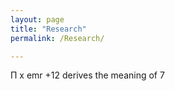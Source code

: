 ```yaml
---
layout: page
title: "Research"
permalink: /Research/

---
```



<!--- [Next Page - Home Page](/index.md) | [Next Page - Knowledge to Share](/Knowledge.md) | [Next Page - My Paintings](/Paintings.md) | [Next Page - Scriptures](/Verses.md) | [Next Page - Music/Videos](/CO.md)  --->
 
Π x emr +12 derives the meaning of 7  
